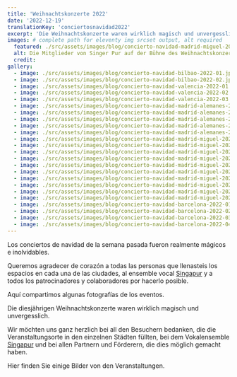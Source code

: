 ```yaml
---
title: 'Weihnachtskonzerte 2022'
date: '2022-12-19'
translationKey: 'conciertosnavidad2022'
excerpt: 'Die Weihnachtskonzerte waren wirklich magisch und unvergesslich. Wir möchten uns ganz herzlich bei all den Menschen bedanken, die die Veranstaltungsorte in den einzelnen Städten gefüllt haben.'
images: # complete path for eleventy img srcset output, alt required
  featured: ./src/assets/images/blog/concierto-navidad-madrid-miguel-2022-04.jpg
  alt: Die Mitglieder von Singer Pur auf der Bühne des Weihnachtskonzerts in Madrid.
  credit:
gallery:
  - image: ./src/assets/images/blog/concierto-navidad-bilbao-2022-01.jpg
  - image: ./src/assets/images/blog/concierto-navidad-bilbao-2022-02.jpg
  - image: ./src/assets/images/blog/concierto-navidad-valencia-2022-01.jpg
  - image: ./src/assets/images/blog/concierto-navidad-valencia-2022-02.jpg
  - image: ./src/assets/images/blog/concierto-navidad-valencia-2022-03.jpg
  - image: ./src/assets/images/blog/concierto-navidad-madrid-alemanes-2022-01.jpg
  - image: ./src/assets/images/blog/concierto-navidad-madrid-alemanes-2022-02.jpg
  - image: ./src/assets/images/blog/concierto-navidad-madrid-alemanes-2022-03.jpg
  - image: ./src/assets/images/blog/concierto-navidad-madrid-alemanes-2022-04.jpg
  - image: ./src/assets/images/blog/concierto-navidad-madrid-alemanes-2022-05.jpg
  - image: ./src/assets/images/blog/concierto-navidad-madrid-miguel-2022-01.jpg
  - image: ./src/assets/images/blog/concierto-navidad-madrid-miguel-2022-02.jpg
  - image: ./src/assets/images/blog/concierto-navidad-madrid-miguel-2022-03.jpg
  - image: ./src/assets/images/blog/concierto-navidad-madrid-miguel-2022-04.jpg
  - image: ./src/assets/images/blog/concierto-navidad-madrid-miguel-2022-05.jpg
  - image: ./src/assets/images/blog/concierto-navidad-madrid-miguel-2022-06.jpg
  - image: ./src/assets/images/blog/concierto-navidad-madrid-miguel-2022-07.jpg
  - image: ./src/assets/images/blog/concierto-navidad-madrid-miguel-2022-08.jpg
  - image: ./src/assets/images/blog/concierto-navidad-madrid-miguel-2022-09.jpg
  - image: ./src/assets/images/blog/concierto-navidad-madrid-miguel-2022-10.jpg
  - image: ./src/assets/images/blog/concierto-navidad-barcelona-2022-01.jpg
  - image: ./src/assets/images/blog/concierto-navidad-barcelona-2022-02.jpg
  - image: ./src/assets/images/blog/concierto-navidad-barcelona-2022-03.jpg
  - image: ./src/assets/images/blog/concierto-navidad-barcelona-2022-04.jpg
---
```


Los conciertos de navidad de la semana pasada fueron realmente mágicos e inolvidables.

Queremos agradecer de corazón a todas las personas que llenasteis los espacios en cada una de las ciudades, al ensemble vocal [Singapur](/es/artistas/singer-pur/) y a todos los patrocinadores y colaboradores por hacerlo posible.

Aquí compartimos algunas fotografías de los eventos.

Die diesjährigen Weihnachtskonzerte waren wirklich magisch und unvergesslich.

Wir möchten uns ganz herzlich bei all den Besuchern bedanken, die die Veranstaltungsorte in den einzelnen Städten füllten, bei dem Vokalensemble [Singapur](/de/kuenstler/singer-pur/) und bei allen Partnern und Förderern, die dies möglich gemacht haben.

Hier finden Sie einige Bilder von den Veranstaltungen.
